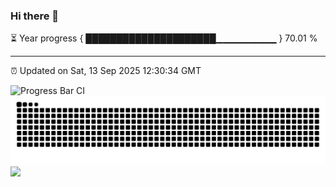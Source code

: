 ### Hi there 👋

⏳ Year progress { █████████████████████▁▁▁▁▁▁▁▁▁ } 70.01 %

---

⏰ Updated on Sat, 13 Sep 2025 12:30:34 GMT

![Progress Bar CI](https://github.com/liununu/liununu/workflows/Progress%20Bar%20CI/badge.svg)![](https://raw.githubusercontent.com/L1cardo/L1cardo/main/assets/github-contribution-grid-snake.svg)![](https://raw.githubusercontent.com/seesaws/seesaws/main/assets/github-contribution-grid-snake.svg)
